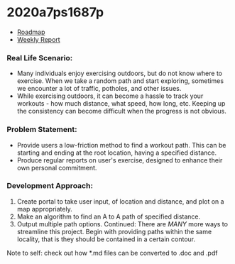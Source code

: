 # 2020a7ps1687p


* [Roadmap](docs/roadmap.md)
* [Weekly Report](docs/report.md)

### Real Life Scenario:
* Many individuals enjoy exercising outdoors, but do not know where to exercise. When we take a random path and start exploring, sometimes we encounter a lot of traffic, potholes, and other issues.
* While exercising outdoors, it can become a hassle to track your workouts - how much distance, what speed, how long, etc. Keeping up the consistency can become difficult when the progress is not obvious. 

### Problem Statement: 
* Provide users a low-friction method to find a workout path. This can be starting and ending at the root location, having a specified distance.
* Produce regular reports on user's exercise, designed to enhance their own personal commitment.

### Development Approach:
1. Create portal to take user input, of location and distance, and plot on a map appropriately.
2. Make an algorithm to find an A to A path of specified distance.
3. Output multiple path options.
Continued: There are *MANY* more ways to streamline this project. Begin with providing paths within the same locality, that is they should be contained in a certain contour.

Note to self:
check out how *.md files can be converted to .doc and .pdf


